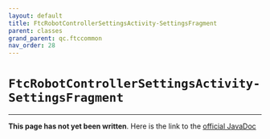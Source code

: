 ```yaml
---
layout: default
title: FtcRobotControllerSettingsActivity-SettingsFragment
parent: classes
grand_parent: qc.ftccommon
nav_order: 28
---
```

# `FtcRobotControllerSettingsActivity-SettingsFragment`
---
**This page has not yet been written**. Here is the link to the [official JavaDoc](https://ftctechnh.github.io/ftc_app/doc/javadoc/com/qualcomm/ftccommon/FtcRobotControllerSettingsActivity.SettingsFragment.html)
        